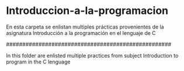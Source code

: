 # Introduccion-a-la-programacion
En esta carpeta se enlistan multiples prácticas provenientes de la asignatura Introducción a la programación en el lenguaje de C

###################################################

In this folder are enlisted multiple practices from subject Introduction to program in the C lenguage
